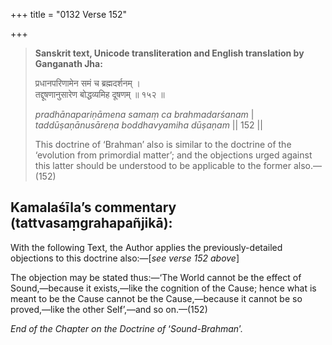 +++
title = "0132 Verse 152"

+++
> **Sanskrit text, Unicode transliteration and English translation by Ganganath Jha:** 
>
> प्रधानपरिणामेन समं च ब्रह्मदर्शनम् ।  
> तद्दूषणानुसारेण बोद्धव्यमिह दूषणम् ॥ १५२ ॥ 
>
> *pradhānapariṇāmena samaṃ ca brahmadarśanam* \|  
> *taddūṣaṇānusāreṇa boddhavyamiha dūṣaṇam* \|\| 152 \|\| 
>
> This doctrine of ‘Brahman’ also is similar to the doctrine of the ‘evolution from primordial matter’; and the objections urged against this latter should be understood to be applicable to the former also.—(152)



## Kamalaśīla’s commentary (tattvasaṃgrahapañjikā):

With the following Text, the Author applies the previously-detailed objections to this doctrine also:—[*see verse 152 above*]

The objection may be stated thus:—‘The World cannot be the effect of Sound,—because it exists,—like the cognition of the Cause; hence what is meant to be the Cause cannot be the Cause,—because it cannot be so proved,—like the other Self’,—and so on.—(152)

*End of the Chapter on the Doctrine of* ‘*Sound-Brahman*’.


